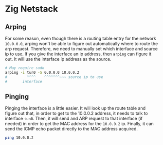 # Zig Netstack


## Arping

For some reason, even though there is a routing table entry for the network `10.0.0.0`, arping won't be able to figure out automatically where to route the arp request. Therefore, we need to manually set which interface and source ip to use. If you give the interface an ip address, then `arping` can figure it out. It will use the interface ip address as the source.

```sh
# May require sudo
arping -i tun0 -S 0.0.0.0 10.0.0.2
#         ^^^^    ^^^^^^^~~~ source ip to use
#       interface
```

## Pinging

Pinging the interface is a little easier. It will look up the route table and figure out that, in order to get to the 10.0.0.2 address, it needs to talk to interface `tun0`. Then, it will send and ARP request to that interface (if needed) in order to get the MAC address for the `10.0.0.2` ip. Finally, it can send the ICMP echo packet directly to the MAC address acquired.

```sh
ping 10.0.0.2
```
